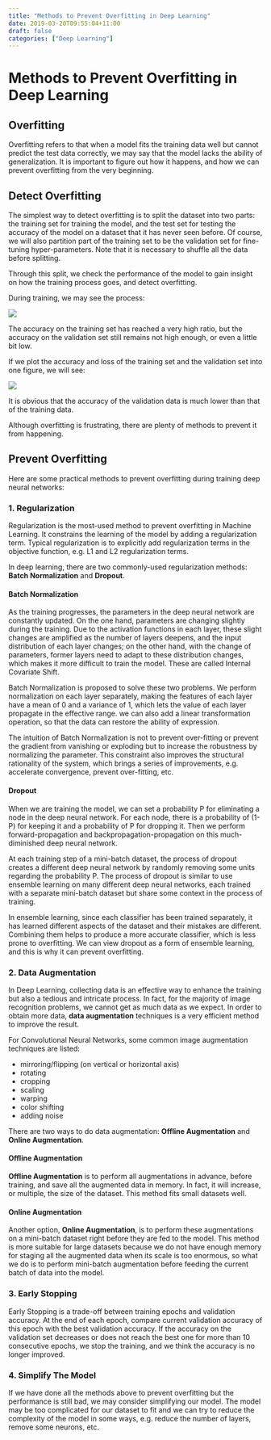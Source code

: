 ```yaml
---
title: "Methods to Prevent Overfitting in Deep Learning"
date: 2019-03-20T09:55:04+11:00
draft: false
categories: ["Deep Learning"]
---
```

# Methods to Prevent Overfitting in Deep Learning

## Overfitting

Overfitting refers to that when a model fits the training data well but cannot predict the test data correctly, we may say that the model lacks the ability of generalization. It is important to figure out how it happens, and how we can prevent overfitting from the very beginning. 

## Detect Overfitting


The simplest way to detect overfitting is to split the dataset into two parts: the training set for training the model, and the test set for testing the accuracy of the model on a dataset that it has never seen before. Of course, we will also partition part of the training set to be the validation set for fine-tuning hyper-parameters. Note that it is necessary to shuffle all the data before splitting.

Through this split, we check the performance of the model to gain insight on how the training process goes, and detect overfitting.

During training, we may see the process:

<img src="https://raw.githubusercontent.com/chr1sc2y/warehouse-deprecated/refs/heads/main/resources/Deep-Learning/0.png">

The accuracy on the training set has reached a very high ratio, but the accuracy on the validation set still remains not high enough, or even a little bit low.

If we plot the accuracy and loss of the training set and the validation set into one figure, we will see:

<img src="https://raw.githubusercontent.com/chr1sc2y/warehouse-deprecated/refs/heads/main/resources/Deep-Learning/1.png">

It is obvious that the accuracy of the validation data is much  lower than that of the training data.

Although overfitting is frustrating, there are plenty of methods to prevent it from happening.

## Prevent Overfitting

Here are some practical methods to prevent overfitting during training deep neural networks:

### 1. Regularization

Regularization is the most-used method to prevent overfitting in Machine Learning. It constrains the learning of the model by adding a regularization term. Typical regularization is to explicitly add regularization terms in the objective function, e.g. L1 and L2 regularization terms. 

In deep learning, there are two commonly-used regularization methods: **Batch Normalization** and **Dropout**.

#### Batch Normalization

<!-- Batch Gradient Descent -->

<!-- In deep learning, since using the whole training set to do train the model, i.e. Batch Gradient Descent, requires a large amount of memory and a very long time, we divide the dataset to mini-batches to train the model. Batch Normalization is calculated based on mini-batch.

Mini-Batch Gradient Descent is a method to group scattered data. The term "mini-batch" refers to a small group of data, that is the number of samples per round of optimization. It divides the data into mini-batches and updates the parameters mini-batch by mini-batch. The data in one mini-batch together determine the direction of the gradient descent, which reduces the randomness when updating parameters using Stochastic Gradient Descent. In the meanwhile, the number of samples in a mini-batch is much smaller than that in an entire dataset, so the amount of calculation has dropped a lot compared with using Batch Gradient Descent. -->

As the training progresses, the parameters in the deep neural network are constantly updated. On the one hand, parameters are changing slightly during the training. Due to the activation functions in each layer, these slight changes are amplified as the number of layers deepens, and the input distribution of each layer changes; on the other hand, with the change of parameters, former layers need to adapt to these distribution changes, which makes it more difficult to train the model. These are called Internal Covariate Shift.

Batch Normalization is proposed to solve these two problems. We perform normalization on each layer separately, making the features of each layer have a mean of 0 and a variance of 1, which lets the value of each layer propagate in the effective range. we can also add a linear transformation operation, so that the data can restore the ability of expression.

The intuition of Batch Normalization is not to prevent over-fitting or prevent the gradient from vanishing or exploding but to increase the robustness by normalizing the parameter. This constraint also improves the structural rationality of the system, which brings a series of improvements, e.g. accelerate convergence, prevent over-fitting, etc.

#### Dropout

When we are training the model, we can set a probability P for eliminating a node in the deep neural network. For each node, there is a probability of (1-P) for keeping it and a probability of P for dropping it. Then we perform forward-propagation and backpropagation-propagation on this much-diminished deep neural network.

At each training step of a mini-batch dataset, the process of dropout creates a different deep neural network by randomly removing some units regarding the probability P. The process of dropout is similar to use ensemble learning on many different deep neural networks, each trained with a separate mini-batch dataset but share some context in the process of training.

In ensemble learning, since each classifier has been trained separately, it has learned different aspects of the dataset and their mistakes are different. Combining them helps to produce a more accurate classifier, which is less prone to overfitting. We can view dropout as a form of ensemble learning, and this is why it can prevent overfitting.

### 2. Data Augmentation

In Deep Learning, collecting data is an effective way to enhance the training but also a tedious and intricate process. In fact, for the majority of image recognition problems, we cannot get as much data as we expect. In order to obtain more data, **data augmentation** techniques is a very efficient method to improve the result.

For Convolutional Neural Networks, some common image augmentation techniques are listed:

- mirroring/flipping (on vertical or horizontal axis)
- rotating
- cropping
- scaling
- warping
- color shifting
- adding noise

There are two ways to do data augmentation: **Offline Augmentation** and **Online Augmentation**.

#### Offline Augmentation

**Offline Augmentation** is to perform all augmentations in advance, before training, and save all the augmented data in memory. In fact, it will increase, or multiple, the size of the dataset. This method fits small datasets well.

#### Online Augmentation

Another option, **Online Augmentation**, is to perform these augmentations on a mini-batch dataset right before they are fed to the model. This method is more suitable for large datasets because we do not have enough memory for staging all the augmented data when its scale is too enormous, so what we do is to perform mini-batch augmentation before feeding the current batch of data into the model.

### 3. Early Stopping

Early Stopping is a trade-off between training epochs and validation accuracy. At the end of each epoch, compare current validation accuracy of this epoch with the best validation accuracy. If the accuracy on the validation set decreases or does not reach the best one for more than 10 consecutive epochs, we stop the training, and we think the accuracy is no longer improved.

### 4. Simplify The Model

If we have done all the methods above to prevent overfitting but the performance is still bad, we may consider simplifying our model. The model may be too complicated for our dataset to fit and we can try to reduce the complexity of the model in some ways, e.g. reduce the number of layers, remove some neurons, etc.